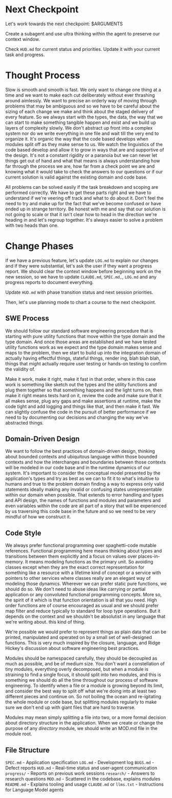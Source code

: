 # Next Checkpoint

Let's work towards the next checkpoint: $ARGUMENTS

Create a subagent and use ultra thinking within the agent to preserve our context window.

Check `HUD.md` for current status and priorities. Update it with your current task and progress.

# Thought Process

Slow is smooth and smooth is fast. We only want to change one thing at a time and we want to make each cut deliberately without ever thrashing around aimlessly. We want to precise an orderly way of moving through problems that may be ambiguous and so we have to be careful about the sizing of each change we make and think about the staged delivery of every feature. So we always start with the types, the data, the way that we can start to make something tangible happen and exist and we build up layers of complexity slowly. We don't abstract up front into a complex system nor do we write everything in one file and wait till the very end to organize it. It's organic the way that the code based develops when modules split off as they make sense to us. We watch the linguistics of the code based develop and allow it to grow in ways that are and supportive of the design. It's not a constant rigidity or a paranoia but we can never let things get out of hand and what that means is always understanding how far through the process we are, how far from a check point we are and knowing what it would take to check the answers to our questions or if our current solution is valid against the existing domain and code base.

All problems can be solved easily if the task breakdown and scoping are performed correctly. We have to get these parts right and we have to understand if we're veering off track and what to do about it. Don't feel the need to try and make up for the fact that we've become confused or have ended up in strange territory. Be honest with me and say that our solution is not going to scale or that it isn't clear how to head in the direction we're heading in and let's regroup together. It's always easier to solve a problem with two heads than one.

# Change Phases

If we have a previous feature, let's update `LOG.md` to explain our changes and if they were substantial, let's ask the user if they want a progress report. We should clear the context window before beginning work on the new session, so we have to update `CLAUDE.md`, `SPEC.md,`, `LOG.md` and any progress reports to document everything.

Update `HUD.md` with phase transition status and next session priorities.

Then, let's use planning mode to chart a course to the next checkpoint.

## SWE Process

We should follow our standard software engineering procedure that is starting with pure utility functions that move within the type domain and the type domain. And once those areas are established and we have tested utility functions work as we expect and the type domain makes sense and maps to the problem, then we start to build up into the integration domain of actually having effectful things, stateful things, render ing, blah blah blah, things that might actually require user testing or hands-on testing to confirm the validity of.

Make it work, make it right, make it fast in that order, where in this case work is something like sketch out the types and the utility functions and plug them together so that something happens and the light turns on, then make it right means tests hard on it, review the code and make sure that it all makes sense, plug any gaps and make assertions at runtime, make the code tight and add logging and things like that, and then make it fast. We can slightly confuse the code in the pursuit of better performance if we need to by documenting our decisions and changing the way we've abstracted things.

## Domain-Driven Design

We want to follow the best practices of domain-driven design, thinking about bounded contexts and ubiquitous language within those bounded contexts and how the interchanges and boundaries between those contexts will be modeled in our code base and in the runtime dynamics of our system. It's important to consider the conceptual model presented by the application's types and try as best as we can to fit it to what's intuitive to humans and true to the problem domain finding a way to express only valid statements ideally making any invalid or confusing states unrepresentable within our domain when possible. That extends to error handling and types and API design, the names of functions and modules and parameters and even variables within the code are all part of a story that will be experienced by us traversing this code base in the future and so we need to be very mindful of how we construct it.

## Code Style

We always prefer functional programming over spaghetti-code mutable references. Functional programming here means thinking about types and transitions between them explicitly and a focus on values over places-in-memory. It means modeling functions as the primary unit. So avoiding classes except when they are the exact correct representation for something like a resource with a lifetime kind of concept or a service with pointers to other services where classes really are an elegant way of modeling those dynamics. Wherever we can prefer static pure functions, we should do so. We don't need to abuse ideas like carrying or partial application or any convoluted functional programming concepts. More so, the spirit of it which is that function orientation is all that you need. High order functions are of course encouraged as usual and we should prefer map filter and reduce typically to standard for loop type operations. But it depends on the context and we shouldn't be absolutist in any language that we're writing about. this kind of thing.

We're possible we would prefer to represent things as plain data that can be printed, manipulated and operated on by a small set of well-designed functions. This is very much inspired by the closure, language, and Ridge Hickey's discussion about software engineering best practices.

Modules should be namespaced carefully, they should be decoupled as much as possible, and be of medium size. You don't want a constellation of tiny modules, everything overly decomposed, but when a module is straining to find a single focus, it should split into two modules, and this is something we should do all the time throughout our process of software engineering. To identify when a file or a module is growing beyond its limit, and consider the best way to split off what we're doing into at least two different pieces and continue on. So not boiling the ocean and re-igitating the whole module or code base, but splitting modules regularly to make sure we don't end up with giant files that are hard to traverse.

Modules may mean simply splitting a file into two, or a more formal decision about directory structure in the application. When we create or change the purpose of any *directory* module, we should write an MOD.md file in the module root.

## File Structure

`SPEC.md` - Application specification
`LOG.md` - Development log
`BUGS.md` - Defect reports
`HUD.md` - Real-time status and user-agent communication
`progress/` - Reports on previous work sessions
`research/` - Answers to research questions
`MOD.md` - Scattered in the codebase, explains modules
`README.md` - Explains tooling and usage
`CLAUDE.md` or `llms.txt` - Instructions for Language Model agents
